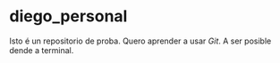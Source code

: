 # diego_personal
Isto é un repositorio de proba. Quero aprender a usar _Git_. A ser posible dende a terminal.
